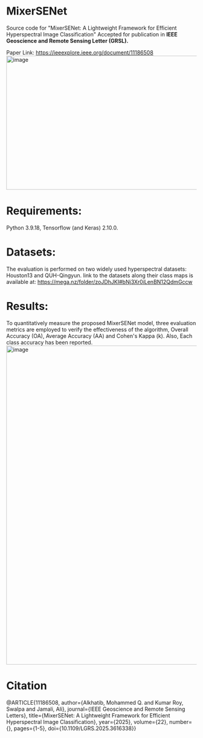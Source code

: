# MixerSENet
Source code for "MixerSENet: A Lightweight Framework for Efficient Hyperspectral Image Classification" Accepted for publication in **IEEE Geoscience and Remote Sensing Letter (GRSL).**

Paper Link: https://ieeexplore.ieee.org/document/11186508
<img width="997" height="354" alt="image" src="https://github.com/user-attachments/assets/be2897fd-ffce-4fb5-86d6-e3a5d76fabc4" />

# Requirements:
Python 3.9.18, Tensorflow (and Keras) 2.10.0.

# Datasets:
The evaluation is performed on two widely used hyperspectral datasets: Houston13 and QUH-Qingyun. link to the datasets along their class maps is available at:
https://mega.nz/folder/zoJDhJKI#bNj3Xr0iLenBN12QdmGccw

# Results:
To quantitatively measure the proposed MixerSENet model, three evaluation metrics are employed to verify the effectiveness of the algorithm, Overall Accuracy (OA), Average Accuracy (AA) and Cohen's Kappa (k). Also, Each class accuracy has been reported.
<img width="739" height="843" alt="image" src="https://github.com/user-attachments/assets/4e8a71f1-8978-415d-ad05-0dd534a8ecf1" />

# Citation
@ARTICLE{11186508,
  author={Alkhatib, Mohammed Q. and Kumar Roy, Swalpa and Jamali, Ali},
  journal={IEEE Geoscience and Remote Sensing Letters}, 
  title={MixerSENet: A Lightweight Framework for Efficient Hyperspectral Image Classification}, 
  year={2025},
  volume={22},
  number={},
  pages={1-5},
  doi={10.1109/LGRS.2025.3616338}}
